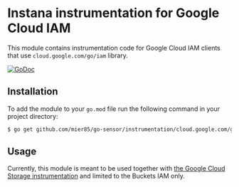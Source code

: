 Instana instrumentation for Google Cloud IAM
============================================

This module contains instrumentation code for Google Cloud IAM clients that use `cloud.google.com/go/iam` library.

[![GoDoc](https://img.shields.io/static/v1?label=godoc&message=reference&color=blue)][godoc]

Installation
------------

To add the module to your `go.mod` file run the following command in your project directory:

```bash
$ go get github.com/mier85/go-sensor/instrumentation/cloud.google.com/go/iam
```

Usage
-----

Currently, this module is meant to be used together with [the Google Cloud Storage instrumentation](../storage) and
limited to the Buckets IAM only.

[godoc]: https://pkg.go.dev/github.com/mier85/go-sensor/instrumentation/cloud.google.com/go/iam
